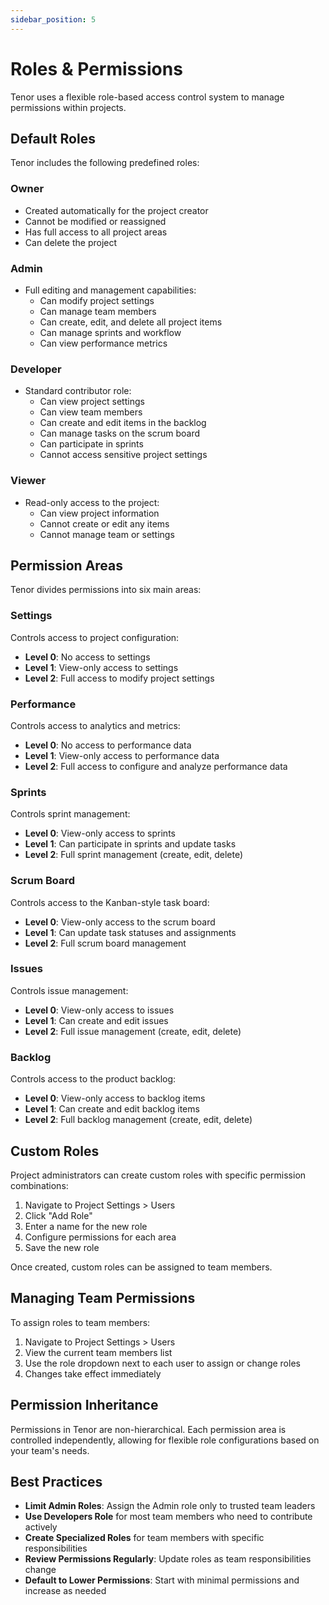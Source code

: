 ```yaml
---
sidebar_position: 5
---
```


# Roles & Permissions

Tenor uses a flexible role-based access control system to manage permissions within projects.

## Default Roles

Tenor includes the following predefined roles:

### Owner

- Created automatically for the project creator
- Cannot be modified or reassigned
- Has full access to all project areas
- Can delete the project

### Admin

- Full editing and management capabilities:
  - Can modify project settings
  - Can manage team members
  - Can create, edit, and delete all project items
  - Can manage sprints and workflow
  - Can view performance metrics

### Developer

- Standard contributor role:
  - Can view project settings
  - Can view team members
  - Can create and edit items in the backlog
  - Can manage tasks on the scrum board
  - Can participate in sprints
  - Cannot access sensitive project settings

### Viewer

- Read-only access to the project:
  - Can view project information
  - Cannot create or edit any items
  - Cannot manage team or settings

## Permission Areas

Tenor divides permissions into six main areas:

### Settings

Controls access to project configuration:

- **Level 0**: No access to settings
- **Level 1**: View-only access to settings
- **Level 2**: Full access to modify project settings

### Performance

Controls access to analytics and metrics:

- **Level 0**: No access to performance data
- **Level 1**: View-only access to performance data
- **Level 2**: Full access to configure and analyze performance data

### Sprints

Controls sprint management:

- **Level 0**: View-only access to sprints
- **Level 1**: Can participate in sprints and update tasks
- **Level 2**: Full sprint management (create, edit, delete)

### Scrum Board

Controls access to the Kanban-style task board:

- **Level 0**: View-only access to the scrum board
- **Level 1**: Can update task statuses and assignments
- **Level 2**: Full scrum board management

### Issues

Controls issue management:

- **Level 0**: View-only access to issues
- **Level 1**: Can create and edit issues
- **Level 2**: Full issue management (create, edit, delete)

### Backlog

Controls access to the product backlog:

- **Level 0**: View-only access to backlog items
- **Level 1**: Can create and edit backlog items
- **Level 2**: Full backlog management (create, edit, delete)

## Custom Roles

Project administrators can create custom roles with specific permission combinations:

1. Navigate to Project Settings > Users
2. Click "Add Role"
3. Enter a name for the new role
4. Configure permissions for each area
5. Save the new role

Once created, custom roles can be assigned to team members.

## Managing Team Permissions

To assign roles to team members:

1. Navigate to Project Settings > Users
2. View the current team members list
3. Use the role dropdown next to each user to assign or change roles
4. Changes take effect immediately

## Permission Inheritance

Permissions in Tenor are non-hierarchical. Each permission area is controlled independently, allowing for flexible role configurations based on your team's needs.

## Best Practices

- **Limit Admin Roles**: Assign the Admin role only to trusted team leaders
- **Use Developers Role** for most team members who need to contribute actively
- **Create Specialized Roles** for team members with specific responsibilities
- **Review Permissions Regularly**: Update roles as team responsibilities change
- **Default to Lower Permissions**: Start with minimal permissions and increase as needed
